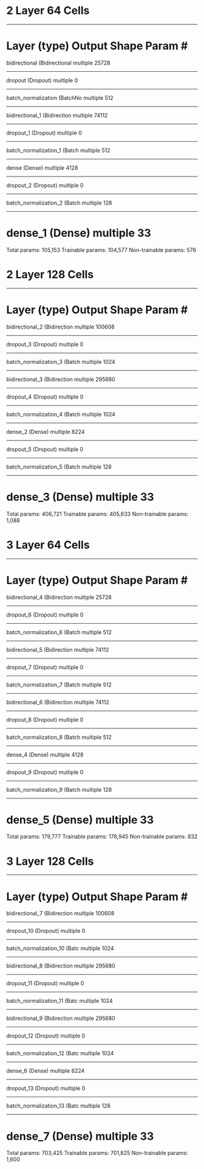 # 2 Layer 64 Cells
_________________________________________________________________
Layer (type)                 Output Shape              Param #   
=================================================================
bidirectional (Bidirectional multiple                  25728     
_________________________________________________________________
dropout (Dropout)            multiple                  0         
_________________________________________________________________
batch_normalization (BatchNo multiple                  512       
_________________________________________________________________
bidirectional_1 (Bidirection multiple                  74112     
_________________________________________________________________
dropout_1 (Dropout)          multiple                  0         
_________________________________________________________________
batch_normalization_1 (Batch multiple                  512       
_________________________________________________________________
dense (Dense)                multiple                  4128      
_________________________________________________________________
dropout_2 (Dropout)          multiple                  0         
_________________________________________________________________
batch_normalization_2 (Batch multiple                  128       
_________________________________________________________________
dense_1 (Dense)              multiple                  33        
=================================================================
Total params: 105,153
Trainable params: 104,577
Non-trainable params: 576

# 2 Layer 128 Cells
_________________________________________________________________
Layer (type)                 Output Shape              Param #   
=================================================================
bidirectional_2 (Bidirection multiple                  100608    
_________________________________________________________________
dropout_3 (Dropout)          multiple                  0         
_________________________________________________________________
batch_normalization_3 (Batch multiple                  1024      
_________________________________________________________________
bidirectional_3 (Bidirection multiple                  295680    
_________________________________________________________________
dropout_4 (Dropout)          multiple                  0         
_________________________________________________________________
batch_normalization_4 (Batch multiple                  1024      
_________________________________________________________________
dense_2 (Dense)              multiple                  8224      
_________________________________________________________________
dropout_5 (Dropout)          multiple                  0         
_________________________________________________________________
batch_normalization_5 (Batch multiple                  128       
_________________________________________________________________
dense_3 (Dense)              multiple                  33        
=================================================================
Total params: 406,721
Trainable params: 405,633
Non-trainable params: 1,088

# 3 Layer 64 Cells
_________________________________________________________________
Layer (type)                 Output Shape              Param #   
=================================================================
bidirectional_4 (Bidirection multiple                  25728     
_________________________________________________________________
dropout_6 (Dropout)          multiple                  0         
_________________________________________________________________
batch_normalization_6 (Batch multiple                  512       
_________________________________________________________________
bidirectional_5 (Bidirection multiple                  74112     
_________________________________________________________________
dropout_7 (Dropout)          multiple                  0         
_________________________________________________________________
batch_normalization_7 (Batch multiple                  512       
_________________________________________________________________
bidirectional_6 (Bidirection multiple                  74112     
_________________________________________________________________
dropout_8 (Dropout)          multiple                  0         
_________________________________________________________________
batch_normalization_8 (Batch multiple                  512       
_________________________________________________________________
dense_4 (Dense)              multiple                  4128      
_________________________________________________________________
dropout_9 (Dropout)          multiple                  0         
_________________________________________________________________
batch_normalization_9 (Batch multiple                  128       
_________________________________________________________________
dense_5 (Dense)              multiple                  33        
=================================================================
Total params: 179,777
Trainable params: 178,945
Non-trainable params: 832

# 3 Layer 128 Cells
_________________________________________________________________
Layer (type)                 Output Shape              Param #   
=================================================================
bidirectional_7 (Bidirection multiple                  100608    
_________________________________________________________________
dropout_10 (Dropout)         multiple                  0         
_________________________________________________________________
batch_normalization_10 (Batc multiple                  1024      
_________________________________________________________________
bidirectional_8 (Bidirection multiple                  295680    
_________________________________________________________________
dropout_11 (Dropout)         multiple                  0         
_________________________________________________________________
batch_normalization_11 (Batc multiple                  1024      
_________________________________________________________________
bidirectional_9 (Bidirection multiple                  295680    
_________________________________________________________________
dropout_12 (Dropout)         multiple                  0         
_________________________________________________________________
batch_normalization_12 (Batc multiple                  1024      
_________________________________________________________________
dense_6 (Dense)              multiple                  8224      
_________________________________________________________________
dropout_13 (Dropout)         multiple                  0         
_________________________________________________________________
batch_normalization_13 (Batc multiple                  128       
_________________________________________________________________
dense_7 (Dense)              multiple                  33        
=================================================================
Total params: 703,425
Trainable params: 701,825
Non-trainable params: 1,600